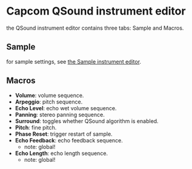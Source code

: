 # Capcom QSound instrument editor

the QSound instrument editor contains three tabs: Sample and Macros.

## Sample

for sample settings, see [the Sample instrument editor](sample.md).

## Macros

- **Volume**: volume sequence.
- **Arpeggio**: pitch sequence.
- **Echo Level**: echo wet volume sequence.
- **Panning**: stereo panning sequence.
- **Surround**: toggles whether QSound algorithm is enabled.
- **Pitch**: fine pitch.
- **Phase Reset**: trigger restart of sample.
- **Echo Feedback**: echo feedback sequence.
  - note: global!
- **Echo Length**: echo length sequence.
  - note: global!
